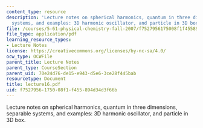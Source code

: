 ```yaml
---
content_type: resource
description: 'Lecture notes on spherical harmonics, quantum in three dimensions, separable
  systems, and examples: 3D harmonic oscillator, and particle in 3D box.'
file: /courses/5-61-physical-chemistry-fall-2007/f7527956175008f1f455894d34d3f66b_lecture16.pdf
file_type: application/pdf
learning_resource_types:
- Lecture Notes
license: https://creativecommons.org/licenses/by-nc-sa/4.0/
ocw_type: OCWFile
parent_title: Lecture Notes
parent_type: CourseSection
parent_uid: 70e24d76-de15-e943-d5e6-3ce28f445bab
resourcetype: Document
title: lecture16.pdf
uid: f7527956-1750-08f1-f455-894d34d3f66b
---
```

Lecture notes on spherical harmonics, quantum in three dimensions, separable systems, and examples: 3D harmonic oscillator, and particle in 3D box.